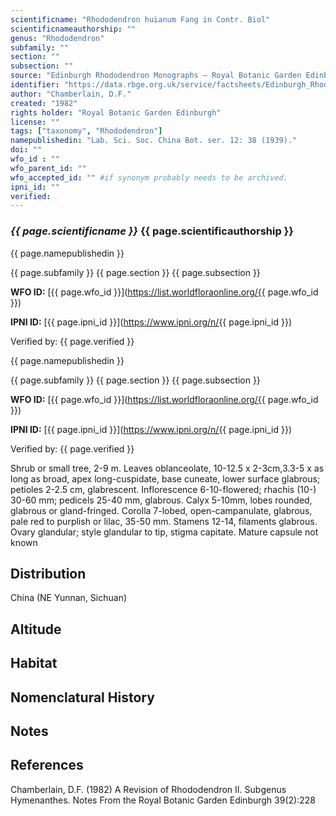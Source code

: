 ```yaml
---
scientificname: "Rhododendron huianum Fang in Contr. Biol"
scientificnameauthorship: ""
genus: "Rhododendron"
subfamily: ""
section: ""
subsection: ""
source: "Edinburgh Rhododendron Monographs – Royal Botanic Garden Edinburgh"
identifier: "https://data.rbge.org.uk/service/factsheets/Edinburgh_Rhododendron_Monographs.xhtml"
author: "Chamberlain, D.F."
created: "1982"
rights holder: "Royal Botanic Garden Edinburgh"
license: ""
tags: ["taxonomy", "Rhododendron"]
namepublishedin: "Lab. Sci. Soc. China Bot. ser. 12: 38 (1939)."
doi: ""
wfo_id : ""
wfo_parent_id: ""
wfo_accepted_id: "" #if synonym probably needs to be archived.                      
ipni_id: ""
verified:
---
```

### _{{ page.scientificname }}_ {{ page.scientificauthorship }}
 {{ page.namepublishedin }}

{{ page.subfamily }} {{ page.section }} {{ page.subsection }}

**WFO ID:** [{{ page.wfo_id }}](https://list.worldfloraonline.org/{{ page.wfo_id }})

**IPNI ID:** [{{ page.ipni_id }}](https://www.ipni.org/n/{{ page.ipni_id }})

Verified by: {{ page.verified }}

 {{ page.namepublishedin }}

{{ page.subfamily }} {{ page.section }} {{ page.subsection }}

**WFO ID:** [{{ page.wfo_id }}](https://list.worldfloraonline.org/{{ page.wfo_id }})

**IPNI ID:** [{{ page.ipni_id }}](https://www.ipni.org/n/{{ page.ipni_id }})

Verified by: {{ page.verified }}



Shrub or small tree, 2-9 m. Leaves oblanceolate, 10-12.5 x 2-3cm,3.3-5 x as long as broad, apex long-cuspidate, base cuneate, lower surface glabrous; petioles 2-2.5 cm, glabrescent. Inflorescence 6-10-flowered; rhachis (10-) 30-60 mm; pedicels 25-40 mm, glabrous. Calyx 5-10mm, lobes rounded, glabrous or gland-fringed. Corolla 7-lobed, open-campanulate, glabrous, pale red to purplish or lilac, 35-50 mm. Stamens 12-14, filaments glabrous. Ovary glandular; style glandular to tip, stigma capitate. Mature capsule not known

## Distribution
China (NE Yunnan, Sichuan)

## Altitude


## Habitat


## Nomenclatural History

                       
## Notes


## References

Chamberlain, D.F. (1982) A Revision of Rhododendron II. Subgenus Hymenanthes. Notes From the Royal Botanic Garden Edinburgh 39(2):228
